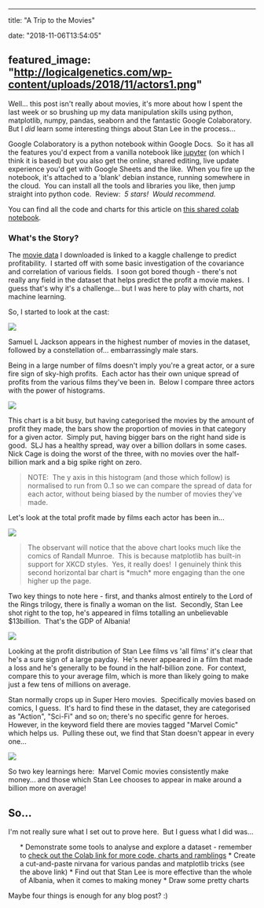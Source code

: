 
---
title: "A Trip to the Movies"

date: "2018-11-06T13:54:05"

featured_image: "http://logicalgenetics.com/wp-content/uploads/2018/11/actors1.png"
---



Well... this post isn't really about movies, it's more about how I spent the last week or so brushing up my data manipulation skills using python, matplotlib, numpy, pandas, seaborn and the fantastic Google Colaboratory.  But I *did* learn some interesting things about Stan Lee in the process...

Google Colaboratory is a python notebook within Google Docs.  So it has all the features you'd expect from a vanilla notebook like <a href="http://jupyter.org/">jupyter</a> (on which I think it is based) but you also get the online, shared editing, live update experience you'd get with Google Sheets and the like.  When you fire up the notebook, it's attached to a 'blank' debian instance, running somewhere in the cloud.  You can install all the tools and libraries you like, then jump straight into python code.  Review:  *5 stars!  Would recommend.*

You can find all the code and charts for this article on <a href="https://colab.research.google.com/drive/10h3iRXKa9bVFM1Dd5w96Eh_VACv0nzjo">this shared colab notebook</a>.

### What's the Story?

The <a href="https://www.kaggle.com/tmdb/tmdb-movie-metadata/">movie data</a> I downloaded is linked to a kaggle challenge to predict profitability.  I started off with some basic investigation of the covariance and correlation of various fields.  I soon got bored though - there's not really any field in the dataset that helps predict the profit a movie makes.  I guess that's why it's a challenge... but I was here to play with charts, not machine learning.

So, I started to look at the cast:

<img src="http://logicalgenetics.com/wp-content/uploads/2018/11/actors1.png"/>

Samuel L Jackson appears in the highest number of movies in the dataset, followed by a constellation of... embarrassingly male stars.

Being in a large number of films doesn't imply you're a great actor, or a sure fire sign of sky-high profits.  Each actor has their own unique spread of profits from the various films they've been in.  Below I compare three actors with the power of histograms.

<img src="http://logicalgenetics.com/wp-content/uploads/2018/11/actors2-1.png"/>

This chart is a bit busy, but having categorised the movies by the amount of profit they made, the bars show the proportion of movies in that category for a given actor.  Simply put, having bigger bars on the right hand side is good.  SLJ has a healthy spread, way over a billion dollars in some cases.  Nick Cage is doing the worst of the three, with no movies over the half-billion mark and a big spike right on zero.

<blockquote class="wp-block-quote">NOTE:  The y axis in this histogram (and those which follow) is normalised to run from 0..1 so we can compare the spread of data for each actor, without being biased by the number of movies they've made.</blockquote>

Let's look at the total profit made by films each actor has been in...

<img src="http://logicalgenetics.com/wp-content/uploads/2018/11/actors3.jpg"/>

<blockquote class="wp-block-quote">The observant will notice that the above chart looks much like the comics of Randall Munroe.  This is because matplotlib has built-in support for XKCD styles.  Yes, it really does!  I genuinely think this second horizontal bar chart is *much* more engaging than the one higher up the page.</blockquote>

Two key things to note here - first, and thanks almost entirely to the Lord of the Rings trilogy, there is finally a woman on the list.  Secondly, Stan Lee shot right to the top, he's appeared in films totalling an unbelievable $13billion.  That's the GDP of Albania!

<img src="http://logicalgenetics.com/wp-content/uploads/2018/11/actors4.png"/>

Looking at the profit distribution of Stan Lee films vs 'all films' it's clear that he's a sure sign of a large payday.  He's never appeared in a film that made a loss and he's generally to be found in the half-billion zone.  For context, compare this to your average film, which is more than likely going to make just a few tens of millions on average.

Stan normally crops up in Super Hero movies.  Specifically movies based on comics, I guess.  It's hard to find these in the dataset, they are categorised as "Action", "Sci-Fi" and so on; there's no specific genre for heroes.  However, in the keyword field there are movies tagged "Marvel Comic" which helps us.  Pulling these out, we find that Stan doesn't appear in every one...

<img src="http://logicalgenetics.com/wp-content/uploads/2018/11/actors5.png"/>

So two key learnings here:  Marvel Comic movies consistently make money... and those which Stan Lee chooses to appear in make around a billion more on average!

## So...

I'm not really sure what I set out to prove here.  But I guess what I did was...

<ol>* Demonstrate some tools to analyse and explore a dataset - remember to <a href="https://colab.research.google.com/drive/10h3iRXKa9bVFM1Dd5w96Eh_VACv0nzjo">check out the Colab link for more code, charts and ramblings</a>
* Create a cut-and-paste nirvana for various pandas and matplotlib tricks (see the above link)
* Find out that Stan Lee is more effective than the whole of Albania, when it comes to making money
* Draw some pretty charts
</ol>

Maybe four things is enough for any blog post? :)
